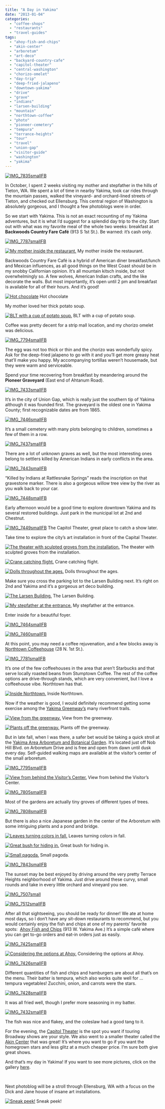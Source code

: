 ```yaml
---
title: "A Day in Yakima"
date: "2013-01-04"
categories:
  - "coffee-shops"
  - "restaurants"
  - "travel-guides"
tags:
  - "ahoy-fish-and-chips"
  - "akin-center"
  - "arboretum"
  - "art-deco"
  - "backyard-country-cafe"
  - "capitol-theater"
  - "central-washington"
  - "chorizo-omelet"
  - "day-trip"
  - "deep-fried-jalapeno"
  - "downtown-yakima"
  - "drive"
  - "grave"
  - "indians"
  - "larsen-building"
  - "mountain"
  - "northtown-coffee"
  - "photo"
  - "pioneer-cemetery"
  - "tempura"
  - "terrance-heights"
  - "tour"
  - "travel"
  - "union-gap"
  - "visitor-guide"
  - "washington"
  - "yakima"
---
```


[![IMG_7835smallFB](http://s3.amazonaws.com/thegourmez-wpmedia/2013/01/IMG_7835smallFB.jpg)](http://www.thegourmez.com/2013/01/photoblog-a-day-in-yakima/img_7835smallfb/)

In October, I spent 2 weeks visiting my mother and stepfather in the hills of Tieton, WA. We spent a lot of time in nearby Yakima, took car rides through the mountain passes, walked the vineyard- and orchard-lined streets of Tieton, and checked out Ellensburg. This central region of Washington is absolutely gorgeous, and I thought a few photoblogs were in order.

So we start with Yakima. This is not an exact recounting of my Yakima adventures, but it is what I’d suggest for a splendid day trip to the city. Start out with what was my favorite meal of the whole two weeks: breakfast at **Backwoods Country Fare Café** (913 S 1st St.). Be warned: it’s cash only.

[![IMG_7787smallFB](http://s3.amazonaws.com/thegourmez-wpmedia/2013/01/IMG_7787smallFB.jpg)](http://www.thegourmez.com/2013/01/photoblog-a-day-in-yakima/img_7787smallfb/)




<div class="caption">

[![My mother inside the restaurant.](http://s3.amazonaws.com/thegourmez-wpmedia/2013/01/IMG_7788smallFB.jpg)](http://www.thegourmez.com/2013/01/photoblog-a-day-in-yakima/img_7788smallfb/) My mother inside the restaurant.</div>


Backwoods Country Fare Café is a hybrid of American diner breakfast/lunch and Mexican influences, as all good things on the West Coast should be in my snobby Californian opinion. It’s all mountain kitsch inside, but not overwhelmingly so. A few wolves, American Indian crafts, and the like decorate the walls. But most importantly, it’s open until 2 pm and breakfast is available for all of their hours. And it’s good!




<div class="caption">

[![Hot chocolate](http://s3.amazonaws.com/thegourmez-wpmedia/2013/01/IMG_7791smallFB.jpg)](http://www.thegourmez.com/2013/01/photoblog-a-day-in-yakima/img_7791smallfb/) Hot chocolate</div>


My mother loved her thick potato soup.




<div class="caption">

[![BLT with a cup of potato soup.](http://s3.amazonaws.com/thegourmez-wpmedia/2013/01/IMG_7793smallFB.jpg)](http://www.thegourmez.com/2013/01/photoblog-a-day-in-yakima/img_7793smallfb/) BLT with a cup of potato soup.</div>


Coffee was pretty decent for a strip mall location, and my chorizo omelet was delicious.

[![IMG_7794smallFB](http://s3.amazonaws.com/thegourmez-wpmedia/2013/01/IMG_7794smallFB.jpg)](http://www.thegourmez.com/2013/01/photoblog-a-day-in-yakima/img_7794smallfb/)

The egg was not too thick or thin and the chorizo was wonderfully spicy. Ask for the deep-fried jalapeno to go with it and you’ll get more greasy heat that’ll make you happy. My accompanying tortillas weren’t housemade, but they were warm and serviceable.

Spend your time recovering from breakfast by meandering around the **Pioneer Graveyard** (East end of Ahtanum Road).

[![IMG_7433smallFB](http://s3.amazonaws.com/thegourmez-wpmedia/2013/01/IMG_7433smallFB.jpg)](http://www.thegourmez.com/2013/01/photoblog-a-day-in-yakima/img_7433smallfb/)

It’s in the city of Union Gap, which is really just the southern tip of Yakima although it was founded first. The graveyard is the oldest one in Yakima County; first recognizable dates are from 1865.

[![IMG_7446smallFB](http://s3.amazonaws.com/thegourmez-wpmedia/2013/01/IMG_7446smallFB.jpg)](http://www.thegourmez.com/2013/01/photoblog-a-day-in-yakima/img_7446smallfb/)

It’s a small cemetery with many plots belonging to children, sometimes a few of them in a row.

[![IMG_7437smallFB](http://s3.amazonaws.com/thegourmez-wpmedia/2013/01/IMG_7437smallFB.jpg)](http://www.thegourmez.com/2013/01/photoblog-a-day-in-yakima/img_7437smallfb/)

There are a lot of unknown graves as well, but the most interesting ones belong to settlers killed by American Indians in early conflicts in the area.

[![IMG_7443smallFB](http://s3.amazonaws.com/thegourmez-wpmedia/2013/01/IMG_7443smallFB.jpg)](http://www.thegourmez.com/2013/01/photoblog-a-day-in-yakima/img_7443smallfb/)

“Killed by Indians at Rattlesnake Springs” reads the inscription on that gravestone marker. There is also a gorgeous willow tree view by the river as you walk back to your car.

[![IMG_7448smallFB](http://s3.amazonaws.com/thegourmez-wpmedia/2013/01/IMG_7448smallFB.jpg)](http://www.thegourmez.com/2013/01/photoblog-a-day-in-yakima/img_7448smallfb/)

Early afternoon would be a good time to explore downtown Yakima and its several restored buildings. Just park in the municipal lot at 2nd and Chestnut.




<div class="caption">

[![IMG_7449smallFB](http://s3.amazonaws.com/thegourmez-wpmedia/2013/01/IMG_7449smallFB.jpg)](http://www.thegourmez.com/2013/01/photoblog-a-day-in-yakima/img_7449smallfb/) The Capitol Theater, great place to catch a show later.</div>


Take time to explore the city’s art installation in front of the Capital Theater.




<div class="caption">

[![The theater with sculpted groves from the installation.](http://s3.amazonaws.com/thegourmez-wpmedia/2013/01/IMG_7451smallFB.jpg)](http://www.thegourmez.com/2013/01/photoblog-a-day-in-yakima/img_7451smallfb/) The theater with sculpted groves from the installation.</div>





<div class="caption">

[![Crane catching flight.](http://s3.amazonaws.com/thegourmez-wpmedia/2013/01/IMG_7453smallFB.jpg)](http://www.thegourmez.com/2013/01/photoblog-a-day-in-yakima/img_7453smallfb/) Crane catching flight.</div>





<div class="caption">

[![Dolls throughout the ages.](http://s3.amazonaws.com/thegourmez-wpmedia/2013/01/IMG_7455smallFB.jpg)](http://www.thegourmez.com/2013/01/photoblog-a-day-in-yakima/img_7455smallfb/) Dolls throughout the ages.</div>


Make sure you cross the parking lot to the Larsen Building next. It’s right on 2nd and Yakima and it’s a gorgeous art deco building.




<div class="caption">

[![The Larsen Building.](http://s3.amazonaws.com/thegourmez-wpmedia/2013/01/IMG_7468smallFB.jpg)](http://www.thegourmez.com/2013/01/photoblog-a-day-in-yakima/img_7468smallfb/) The Larsen Building.</div>





<div class="caption">

[![My stepfather at the entrance.](http://s3.amazonaws.com/thegourmez-wpmedia/2013/01/IMG_7458smallFB.jpg)](http://www.thegourmez.com/2013/01/photoblog-a-day-in-yakima/img_7458smallfb/) My stepfather at the entrance.</div>


Enter inside for a beautiful foyer.

[![IMG_7464smallFB](http://s3.amazonaws.com/thegourmez-wpmedia/2013/01/IMG_7464smallFB.jpg)](http://www.thegourmez.com/2013/01/photoblog-a-day-in-yakima/img_7464smallfb/)

[![IMG_7460smallFB](http://s3.amazonaws.com/thegourmez-wpmedia/2013/01/IMG_7460smallFB.jpg)](http://www.thegourmez.com/2013/01/photoblog-a-day-in-yakima/img_7460smallfb/)

At this point, you may need a coffee rejuvenation, and a few blocks away is [Northtown Coffeehouse](http://northtowncoffee.com/) (28 N. 1st St.).

[![IMG_7781smallFB](http://s3.amazonaws.com/thegourmez-wpmedia/2013/01/IMG_7781smallFB.jpg)](http://www.thegourmez.com/2013/01/photoblog-a-day-in-yakima/img_7781smallfb/)

It’s one of the few coffeehouses in the area that aren’t Starbucks and that serve locally roasted beans from Stumptown Coffee. The rest of the coffee options are drive-through stands, which are very convenient, but I love a coffeehouse vibe. Northtown has that.




<div class="caption">

[![Inside Northtown.](http://s3.amazonaws.com/thegourmez-wpmedia/2013/01/IMG_7784smallFB.jpg)](http://www.thegourmez.com/2013/01/photoblog-a-day-in-yakima/img_7784smallfb/) Inside Northtown.</div>

Now if the weather is good, I would definitely recommend getting some exercise among the [Yakima Greenway’s](http://yakimagreenway.org/) many riverfront trails.




<div class="caption">

[![View from the greenway.](http://s3.amazonaws.com/thegourmez-wpmedia/2013/01/IMG_7830smallFB.jpg)](http://www.thegourmez.com/2013/01/photoblog-a-day-in-yakima/img_7830smallfb/) View from the greenway.</div>





<div class="caption">

[![Plants off the greenway.](http://s3.amazonaws.com/thegourmez-wpmedia/2013/01/IMG_7831smallFB.jpg)](http://www.thegourmez.com/2013/01/photoblog-a-day-in-yakima/img_7831smallfb/) Plants off the greenway.</div>


But in late fall, when I was there, a safer bet would be taking a quick stroll at the [Yakima Area Arboretum and Botanical Garden](http://www.ahtrees.org/). It’s located just off Nob Hill Blvd. on Arboretum Drive and is free and open from dawn until dusk every day. Self-guided walking maps are available at the visitor’s center of the small arboretum.

[![IMG_7795smallFB](http://s3.amazonaws.com/thegourmez-wpmedia/2013/01/IMG_7795smallFB.jpg)](http://www.thegourmez.com/2013/01/photoblog-a-day-in-yakima/img_7795smallfb/)




<div class="caption">

[![View from behind the Visitor’s Center.](http://s3.amazonaws.com/thegourmez-wpmedia/2013/01/IMG_7804small-1024x191.jpg)](http://www.thegourmez.com/2013/01/photoblog-a-day-in-yakima/img_7804small/) View from behind the Visitor’s Center.</div>


[![IMG_7805smallFB](http://s3.amazonaws.com/thegourmez-wpmedia/2013/01/IMG_7805smallFB.jpg)](http://www.thegourmez.com/2013/01/photoblog-a-day-in-yakima/img_7805smallfb/)

Most of the gardens are actually tiny groves of different types of trees.

[![IMG_7808smallFB](http://s3.amazonaws.com/thegourmez-wpmedia/2013/01/IMG_7808smallFB.jpg)](http://www.thegourmez.com/2013/01/photoblog-a-day-in-yakima/img_7808smallfb/)

But there is also a nice Japanese garden in the center of the Arboretum with some intriguing plants and a pond and bridge.




<div class="caption">

[![Leaves turning colors in fall.](http://s3.amazonaws.com/thegourmez-wpmedia/2013/01/IMG_7812smallFB.jpg)](http://www.thegourmez.com/2013/01/photoblog-a-day-in-yakima/img_7812smallfb/) Leaves turning colors in fall.</div>





<div class="caption">

[![ Great bush for hiding in.](http://s3.amazonaws.com/thegourmez-wpmedia/2013/01/IMG_7813smallFB.jpg)](http://www.thegourmez.com/2013/01/photoblog-a-day-in-yakima/img_7813smallfb/) Great bush for hiding in.</div>





<div class="caption">

[![Small pagoda.](http://s3.amazonaws.com/thegourmez-wpmedia/2013/01/IMG_7815smallFB.jpg)](http://www.thegourmez.com/2013/01/photoblog-a-day-in-yakima/img_7815smallfb/) Small pagoda.</div>


[![IMG_7843smallFB](http://s3.amazonaws.com/thegourmez-wpmedia/2013/01/IMG_7843smallFB.jpg)](http://www.thegourmez.com/2013/01/photoblog-a-day-in-yakima/img_7843smallfb/)

The sunset may be best enjoyed by driving around the very pretty Terrace Heights neighborhood of Yakima. Just drive around these curvy, small rounds and take in every little orchard and vineyard you see.




<div class="caption">

[![IMG_7507small](http://s3.amazonaws.com/thegourmez-wpmedia/2013/01/IMG_7507small-1024x421.jpg)](http://www.thegourmez.com/2013/01/photoblog-a-day-in-yakima/img_7507small/)</div>


[![IMG_7512smallFB](http://s3.amazonaws.com/thegourmez-wpmedia/2013/01/IMG_7512smallFB.jpg)](http://www.thegourmez.com/2013/01/photoblog-a-day-in-yakima/img_7512smallfb/)

After all that sightseeing, you should be ready for dinner! We ate at home most days, so I don’t have any sit-down restaurants to recommend, but you would certainly enjoy the fish and chips at one of my parents’ favorite spots:  [Ahoy Fish and Chips](http://ahoyfishandchips.com/) (913 W. Yakima Ave.) It’s a simple café where you can get to-go orders and eat-in orders just as easily.

[![IMG_7425smallFB](http://s3.amazonaws.com/thegourmez-wpmedia/2013/01/IMG_7425smallFB.jpg)](http://www.thegourmez.com/2013/01/photoblog-a-day-in-yakima/img_7425smallfb/)




<div class="caption">

[![ Considering the options at Ahoy.](http://s3.amazonaws.com/thegourmez-wpmedia/2013/01/IMG_7427smallFB.jpg)](http://www.thegourmez.com/2013/01/photoblog-a-day-in-yakima/img_7427smallfb/) Considering the options at Ahoy.</div>


[![IMG_7426smallFB](http://s3.amazonaws.com/thegourmez-wpmedia/2013/01/IMG_7426smallFB.jpg)](http://www.thegourmez.com/2013/01/photoblog-a-day-in-yakima/img_7426smallfb/)

Different quantities of fish and chips and hamburgers are about all that’s on the menu. Their batter is tempura, which also works quite well for … tempura vegetables! Zucchini, onion, and carrots were the stars.

[![IMG_7428smallFB](http://s3.amazonaws.com/thegourmez-wpmedia/2013/01/IMG_7428smallFB.jpg)](http://www.thegourmez.com/2013/01/photoblog-a-day-in-yakima/img_7428smallfb/)

It was all fried well, though I prefer more seasoning in my batter.

[![IMG_7432smallFB](http://s3.amazonaws.com/thegourmez-wpmedia/2013/01/IMG_7432smallFB.jpg)](http://www.thegourmez.com/2013/01/photoblog-a-day-in-yakima/img_7432smallfb/)

The fish was nice and flakey, and the coleslaw had a good tang to it.

For the evening, the [Capitol Theater](http://www.capitoltheatre.org/sts.cfm) is the spot you want if touring Broadway shows are your style. We also went to a smaller theater called the [Akin Center](http://www.akintheatre.com/) that was great! It’s where you want to go if you want the homegrown stars and less glitz at a much cheaper price. I’m sure both give great shows.

And that’s my day in Yakima! If you want to see more pictures, click on the gallery [here](https://www.facebook.com/media/set/?set=a.10151116637869607.443178.567409606&type=1&l=ec5a32ccf9 "Yakima Gallery").

 

Next photoblog will be a stroll through Ellensburg, WA with a focus on the Dick and Jane house of insane art installations.




<div class="caption">

[![Sneak peek!](http://s3.amazonaws.com/thegourmez-wpmedia/2013/01/IMG_7574smallFB.jpg)](http://www.thegourmez.com/2013/01/photoblog-a-day-in-yakima/img_7574smallfb/) Sneak peek!</div>

